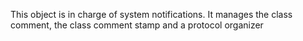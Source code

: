 This object is in charge of system notifications.
It manages the class comment, the class comment stamp and a protocol organizer